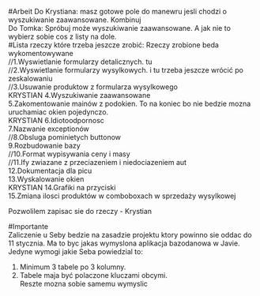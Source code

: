 #Arbeit
Do Krystiana: masz gotowe pole do manewru jesli chodzi o wyszukiwanie zaawansowane. Kombinuj<br>
Do Tomka: Spróbuj może wyszukiwanie zaawansowane. A jak nie to wybierz sobie cos z listy na dole.<br>
#Lista rzeczy które trzeba jeszcze zrobić:
Rzeczy zrobione beda wykomentowywane<br>
//1.Wyswietlanie formularzy detalicznych. tu<br>
//2.Wyswietlanie formularzy wysylkowych. i tu trzeba jeszcze wrócić po zeskalowaniu<br>
//3.Usuwanie produktow z formularza wysylkowego<br>
KRYSTIAN 4.Wyszukiwanie zaawansowane<br> 
5.Zakomentowanie mainów z podokien. To na koniec bo nie bedzie mozna uruchamiac okien pojedynczo.<br>
KRYSTIAN 6.Idiotoodpornosc<br> 
7.Nazwanie exceptionów<br>
//8.Obsluga pominietych buttonow<br>
9.Rozbudowanie bazy<br>
//10.Format wypisywania ceny i masy<br>
//11.Ify zwiazane z przeciazeniem i niedociazeniem aut<br>
12.Dokumentacja dla picu<br>
13.Wyskalowanie okien<br>
KRYSTIAN 14.Grafiki na przyciski<br>
15.Zmiana ilosci produktów w comboboxach w sprzedaży wysylkowej<br>

Pozwolilem zapisac sie do rzeczy - Krystian<br>

#Importante<br>
Zaliczenie u Seby bedzie na zasadzie projektu ktory powinno sie oddac do 11 stycznia. Ma to byc jakas wymyslona aplikacja bazodanowa w Javie. Jedyne wymogi jakie Seba powiedzial to:<br>
1. Minimum 3 tabele po 3 kolumny.<br>
2. Tabele maja być polaczone kluczami obcymi.<br>
Reszte mozna sobie samemu wymyslic<br>


